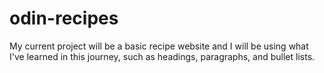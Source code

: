 # odin-recipes
My current project will be a basic recipe website and I will be using what I've learned in this journey,
such as headings, paragraphs, and bullet lists. 
